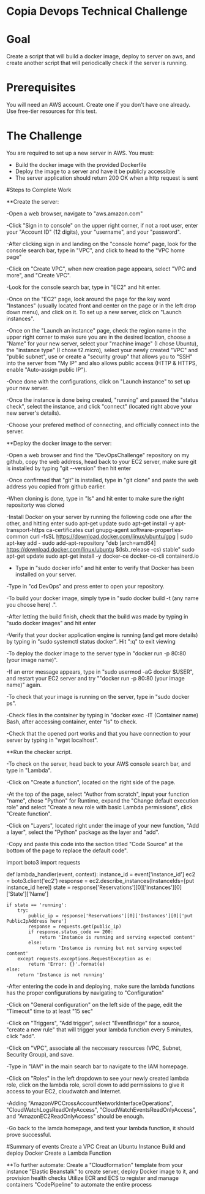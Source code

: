 # Copia Devops Technical Challenge

# Goal

Create a script that will build a docker image, deploy to server on aws, and create another script that will periodically check if the server is running.

# Prerequisites

You will need an AWS account. Create one if you don't have one already. Use free-tier resources for this test.

# The Challenge

You are required to set up a new server in AWS. You must:

* Build the docker image with the provided Dockerfile
* Deploy the image to a server and have it be publicly accessible
* The server application should return 200 OK when a http request is sent

#Steps to Complete Work




**Create the server:

-Open a web browser, navigate to "aws.amazon.com"

-Click "Sign in to console" on the upper right corner, if not a root user, enter your "Account ID" (12 digits), your "username", and your "password".

-After clicking sign in and landing on the "console home" page, look for the console search bar, type in "VPC", and click to head to the "VPC home page"

-Click on "Create VPC", when new creation page appears, select "VPC and more", and "Create VPC".

-Look for the console search bar, type in "EC2" and hit enter.

-Once on the "EC2" page, look around the page for the key word "Instances" (usually located front and center on the page or in the left drop down menu), and click on it. To set up a new server, click on "Launch instances". 

-Once on the "Launch an instance" page, check the region name in the upper right corner to make sure you are in the desired location, choose a "Name" for your new server, select your "machine image" (I chose Ubuntu), the "instance type" (I chose t2.micro), select your newly created "VPC" and "public subnet", use or create a "security group" that allows you to "SSH" into the server from "My IP" and also allows public access (HTTP & HTTPS, enable "Auto-assign public IP").

-Once done with the configurations, click on "Launch instance" to set up your new server.

-Once the instance is done being created, "running" and passed the "status check", select the instance, and click "connect" (located right above your new server's details). 

-Choose your prefered method of connecting, and officially connect into the server.


**Deploy the docker image to the server:

-Open a web browser and find the "DevOpsChallenge" repository on my github, copy the web address, head back to your EC2 server, make sure git is installed by typing "git --version" then hit enter

-Once confirmed that "git" is installed, type in "git clone" and paste the web address you copied from github earlier.

-When cloning is done, type in "ls" and hit enter to make sure the right repositorty was cloned

-Install Docker on your server by running the following code one after the other, and hitting enter 
sudo apt-get update
sudo apt-get install -y apt-transport-https ca-certificates curl gnupg-agent software-properties-common
curl -fsSL https://download.docker.com/linux/ubuntu/gpg | sudo apt-key add -
sudo add-apt-repository "deb [arch=amd64] https://download.docker.com/linux/ubuntu $(lsb_release -cs) stable"
sudo apt-get update
sudo apt-get install -y docker-ce docker-ce-cli containerd.io

- Type in "sudo docker info" and hit enter to verify that Docker has been installed on your server.

-Type in "cd DevOps" and press enter to open your repository.

-To build your docker image, simply type in "sudo docker build -t (any name you choose here) .".

-After letting the build finish, check that the build was made by typing in "sudo docker images" and hit enter

-Verify that your docker application engine is running (and get more details) by typing in "sudo systemctl status docker". Hit ":q" to exit viewing

-To deploy the docker image to the server type in "docker run -p 80:80 (your image name)".

-If an error message appears, type in "sudo usermod -aG docker $USER", and restart your EC2 server and try ""docker run -p 80:80 (your image name)" again.

-To check that your image is running on the server, type in "sudo docker ps".

-Check files in the container by typing in "docker exec -IT (Container name) Bash, after accessing container, enter "ls" to check.

-Check that the opened port works and that you have connection to your server by typing in "wget localhost".


**Run the checker script.

-To check on the server, head back to your AWS console search bar, and type in "Lambda".

-Click on "Create a function", located on the right side of the page.

-At the top of the page, select "Author from scratch", input your function "name", chose "Python" for Runtime, expand the "Change default execution role" and select "Create a new role with basic Lambda permissions", click "Create function".

-Click on "Layers", located right under the image of your new function, "Add a layer", select the "Python" package as the layer and "add".

-Copy and paste this code into the section titled "Code Source" at the bottom of the page to replace the default code".

import boto3
import requests

def lambda_handler(event, context):
    instance_id = event['instance_id']
    ec2 = boto3.client('ec2')
    response = ec2.describe_instances(InstanceIds=[put instance_id here])
    state = response['Reservations'][0]['Instances'][0]['State']['Name']

    if state == 'running':
        try:
            public_ip = response['Reservations'][0]['Instances'][0]['put PublicIpAddress here']
            response = requests.get(public_ip)
            if response.status_code == 200:
                return 'Instance is running and serving expected content'
            else:
                return 'Instance is running but not serving expected content'
        except requests.exceptions.RequestException as e:
            return 'Error: {}'.format(e)
    else:
        return 'Instance is not running'


-After entering the code in and deploying, make sure the lambda functions has the proper configurations by navigating to "Configuration"

-Click on "General configuration" on the left side of the page, edit the "Timeout" time to at least "15 sec"

-Click on "Triggers", "Add trigger", select "EventBridge" for a source, "create a new rule" that will trigger your lambda function every 5 minutes, click "add".

-Click on "VPC", associate all the neccesary resources (VPC, Subnet, Security Group), and save.

-Type in "IAM" in the main search bar to navigate to the IAM homepage.

-Click on "Roles" in the left dropdown to see your newly created lambda role, click on the lambda role, scroll down to add permissions to give it access to your EC2, cloudwatch and Internet.

-Adding "AmazonVPCCrossAccountNetworkInterfaceOperations", "CloudWatchLogsReadOnlyAccess", "CloudWatchEventsReadOnlyAccess", and "AmazonEC2ReadOnlyAccess" should be enough.

-Go back to the lamda homepage, and test your lambda function, it should prove successful.


#Summary of events
Create a VPC
Creat an Ubuntu Instance
Build and deploy Docker
Create a Lambda Function


**To further automate:
Create a "Cloudformation" template from your instance
"Elastic Beanstalk" to create server, deploy Docker image to it, and provision health checks
Utilize ECR and ECS to register and manage containers 
"CodePipeline" to automate the entire process
